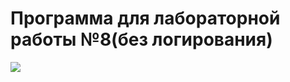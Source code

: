 # Программа для лабораторной работы №8(без логирования)

![](https://user-images.githubusercontent.com/40270221/143238032-2393ee9a-4ca2-42f4-9d6d-e3740b86d839.png)
